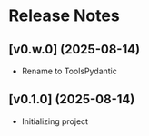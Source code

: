 # Release Notes

## [v0.w.0] (2025-08-14)

* Rename to ToolsPydantic

## [v0.1.0] (2025-08-14)

* Initializing project